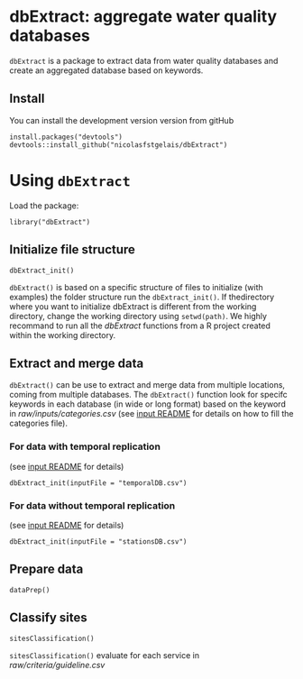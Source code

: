 # dbExtract: aggregate water quality databases
 `dbExtract` is a package to extract data from water quality databases and create an aggregated database based on keywords.

 ## Install

 You can install the development version version from gitHub

 ```{r eval=FALSE}
 install.packages("devtools")
 devtools::install_github("nicolasfstgelais/dbExtract")
 ```
 # Using `dbExtract`

 Load the package:

 ```{r}
 library("dbExtract")
 ```
## Initialize  file structure
 ```{r}
 dbExtract_init()
 ```
`dbExtract()` is based on a specific structure of files to initialize (with examples) the folder structure run the `dbExtract_init()`.
If thedirectory where you want to initialize dbExtract is different from the working directory, change the working directory using `setwd(path)`. We highly recommand to run all the *dbExtract* functions from a R project created within the working directory. 

## Extract and merge data
`dbExtract()` can be use to extract and merge data from multiple locations, coming from multiple databases. The `dbExtract()` function look for specifc keywords in each database (in wide or long format) based on the keyword in *raw/inputs/categories.csv* (see [input README](https://github.com/nicolasfstgelais/dbExtract/blob/master/raw/inputs/README.md) for details on how to fill the categories file).

### For data with temporal replication 
(see [input README](https://github.com/nicolasfstgelais/dbExtract/blob/master/raw/inputs/README.md) for details)

 ```{r}
 dbExtract_init(inputFile = "temporalDB.csv")
 ``` 
 
 ### For data without temporal replication 
(see [input README](https://github.com/nicolasfstgelais/dbExtract/blob/master/raw/inputs/README.md) for details)
 
 ```{r}
 dbExtract_init(inputFile = "stationsDB.csv")
 ``` 

## Prepare data
 ```{r}
dataPrep()
 ``` 
 
## Classify sites
 ```{r}
sitesClassification()
 ``` 
`sitesClassification()` evaluate for each service in *raw/criteria/guideline.csv*
